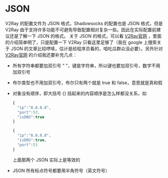 # JSON

V2Ray 的配置文件为 JSON 格式，Shadowsocks 的配置也是 JSON 格式，但是 V2Ray 由于支持许多功能不可避免导致配置相对复杂一些。因此在实际配置前建议还是了解一下 JSON 的格式。
关于 JSON 的格式，可以看 [V2Ray官网](https://www.v2ray.com/chapter_02/00_json.html) ，里面的介绍简单明了，只是配置一下 V2Ray 只看这里足够了（我在 google 上搜索关于 JSON 的文章比较啰嗦，估计是给程序员看的，咱吃瓜群众没必要）。另外针对 [V2Ray官网](https://www.v2ray.com/chapter_02/00_json.html) 的介绍我还要补充几点：
- 所有字符串都要加双引号 " "，键是字符串，所以键也要加双引号，数字不用加双引号
- 布尔类型也不用加双引号，布尔只有两个就是 true 和 false，意思就是真和假
- 对象没有顺序，即大括号 {} 括起来的内容顺序是怎么样都没关系，如
  ```javascript
  {
    "ip":"8.8.8.8",
    "port":53,
    "isDNS":true
  }
  ```
  ```javascript
  {
    "ip":"8.8.8.8",
    "isDNS":true,
    "port":53
  }
  ```
  上面那两个 JSON 实际上是等效的

- JSON 所有标点符号都要用半角符号（英文符号）

